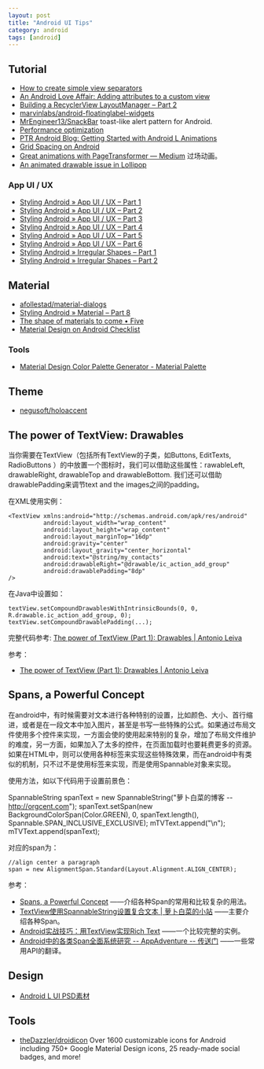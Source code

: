 ```yaml
---
layout: post
title: "Android UI Tips"
category: android
tags: [android]
--- 
```


## Tutorial

- [How to create simple view separators](http://envyandroid.com/archives/1193/view-separators)
- [An Android Love Affair: Adding attributes to a custom view](http://droidista.blogspot.com/2014/06/adding-attributes-to-custom-view.html)
- [Building a RecyclerView LayoutManager – Part 2](http://wiresareobsolete.com/2014/09/recyclerview-layoutmanager-2)
- [marvinlabs/android-floatinglabel-widgets](https://github.com/marvinlabs/android-floatinglabel-widgets)
- [MrEngineer13/SnackBar](https://github.com/MrEngineer13/SnackBar) toast-like alert pattern for Android.
- [Performance optimization](http://optimizationtricks.blogspot.in/)
- [PTR Android Blog: Getting Started with Android L Animations](http://ptrprograms.blogspot.com/2014/08/getting-started-with-android-l.html)
- [Grid Spacing on Android](http://cyrilmottier.com/2014/11/17/grid-spacing-on-android/)
- [Great animations with PageTransformer — Medium](https://medium.com/@BashaChris/the-android-viewpager-has-become-a-fairly-popular-component-among-android-apps-its-simple-6bca403b16d4) 过场动画。
- [An animated drawable issue in Lollipop](http://blog.danlew.net/2014/12/15/animated-drawables-lollipop)

### App UI / UX

- [Styling Android » App UI / UX – Part 1](http://blog.stylingandroid.com/archives/2571)
- [Styling Android » App UI / UX – Part 2](http://blog.stylingandroid.com/archives/2583)
- [Styling Android » App UI / UX – Part 3](http://blog.stylingandroid.com/archives/2591?+Weekly-Android_Weekly_105-9ab2d99a2b-337832837)
- [Styling Android » App UI / UX – Part 4](http://blog.stylingandroid.com/archives/2637)
- [Styling Android » App UI / UX – Part 5](http://blog.stylingandroid.com/archives/2644)
- [Styling Android » App UI / UX – Part 6](http://blog.stylingandroid.com/archives/2652)
- [Styling Android » Irregular Shapes – Part 1](http://blog.stylingandroid.com/archives/2656)
- [Styling Android » Irregular Shapes – Part 2](http://blog.stylingandroid.com/archives/2660)

## Material

- [afollestad/material-dialogs](https://github.com/afollestad/material-dialogs)
- [Styling Android » Material – Part 8](https://blog.stylingandroid.com/material-part-8)
- [The shape of materials to come • Five](http://five.agency/the-shape-of-materials-to-come)
- [Material Design on Android Checklist](http://android-developers.blogspot.com/2014/10/material-design-on-android-checklist.html)

### Tools

- [Material Design Color Palette Generator - Material Palette](http://www.materialpalette.com/purple/pink)

## Theme

- [negusoft/holoaccent](https://github.com/negusoft/holoaccent?+Weekly-Android_Weekly_105-9ab2d99a2b-337832837)

## The power of TextView: Drawables

当你需要在TextView（包括所有TextView的子类，如Buttons, EditTexts, RadioButtons ）的中放置一个图标时，我们可以借助这些属性：rawableLeft, drawableRight, drawableTop and drawableBottom. 我们还可以借助drawablePadding来调节text and the images之间的padding。

在XML使用实例：

    <TextView xmlns:android="http://schemas.android.com/apk/res/android"
              android:layout_width="wrap_content"
              android:layout_height="wrap_content"
              android:layout_marginTop="16dp"             
              android:gravity="center"
              android:layout_gravity="center_horizontal"
              android:text="@string/my_contacts"
              android:drawableRight="@drawable/ic_action_add_group"
              android:drawablePadding="8dp"
    />

在Java中设置如：

    textView.setCompoundDrawablesWithIntrinsicBounds(0, 0, R.drawable.ic_action_add_group, 0);
    textView.setCompoundDrawablePadding(...);

完整代码参考: [The power of TextView (Part 1): Drawables | Antonio Leiva](http://antonioleiva.com/textview_power_drawables/)

参考：

- [The power of TextView (Part 1): Drawables | Antonio Leiva](http://antonioleiva.com/textview_power_drawables/)

## Spans, a Powerful Concept

在android中，有时候需要对文本进行各种特别的设置，比如颜色、大小、首行缩进，或者是在一段文本中加入图片，甚至是书写一些特殊的公式。如果通过布局文件使用多个控件来实现，一方面会使的使用起来特别的复杂，增加了布局文件维护的难度，另一方面，如果加入了太多的控件，在页面加载时也要耗费更多的资源。如果在HTML中，则可以使用各种标签来实现这些特殊效果，而在android中有类似的机制，只不过不是使用标签来实现，而是使用Spannable对象来实现。

使用方法，如以下代码用于设置前景色：

  SpannableString spanText = new SpannableString("萝卜白菜的博客 -- http://orgcent.com");
  spanText.setSpan(new BackgroundColorSpan(Color.GREEN), 0, spanText.length(), Spannable.SPAN_INCLUSIVE_EXCLUSIVE);
  mTVText.append("\n");
  mTVText.append(spanText);

对应的span为：

    //align center a paragraph
    span = new AlignmentSpan.Standard(Layout.Alignment.ALIGN_CENTER);

参考：

- [Spans, a Powerful Concept](http://flavienlaurent.com/blog/2014/01/31/spans/) ——介绍各种Span的常用和比较复杂的用法。
- [TextView使用SpannableString设置复合文本 | 萝卜白菜的小站](http://orgcent.com/android-textview-spannablestring-span/) ——主要介绍各种Span。
- [Android实战技巧：用TextView实现Rich Text](http://blog.csdn.net/hitlion2008/article/details/6856780) ——一个比较完整的实例。
- [Android中的各类Span全面系统研究 -- AppAdventure -- 传送门](http://chuansong.me/n/20867) ——一些常用API的翻译。


## Design

- [Android L UI PSD素材](http://www.shejidaren.com/android-l-ui-psd.html)

## Tools

- [theDazzler/droidicon](https://github.com/theDazzler/droidicon) Over 1600 customizable icons for Android including 750+ Google Material Design icons, 25 ready-made social badges, and more!
